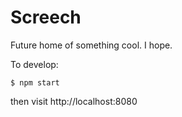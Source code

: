 # Screech

Future home of something cool. I hope.

To develop:

```
$ npm start
```

then visit http://localhost:8080
